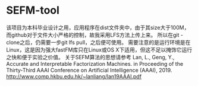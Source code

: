 # SEFM-tool
该项目为本科毕业设计之用，应用程序在dist文件夹中，由于其size大于100M，而github对于文件大小严格的控制，故我采用LFS方法上传上来。
所以在git -clone之后，仍需要一步git lfs pull，之后便可使用。
需要注意的是运行环境是在Linux，这是因为强大fastFM库只在Linux或OS X下适用，但这不足以掩饰它运行之快和便于实验之价值。
关于SEFM算法的思想请参考 Lan, L., Geng, Y., Accurate and Interpretable Factorization Machines. in Proceeding of the Thirty-Third AAAI Conference on Artificial Intelligence (AAAI), 2019. http://www.comp.hkbu.edu.hk/~lanliang/lan19AAAI.pdf
